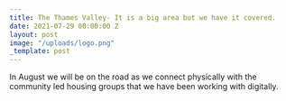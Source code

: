 ```yaml
---
title: The Thames Valley- It is a big area but we have it covered.
date: 2021-07-29 00:00:00 Z
layout: post
image: "/uploads/logo.png"
_template: post
---
```


In August we will be on the road as we connect physically with the community led housing groups that we have been working with digitally.
